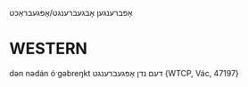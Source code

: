 אָפּברענגען
אָבגעברענגט/אָפּגעבראַכט

WESTERN
========

dən nədán óˑgəbreŋkt דעם נדן אָפּגעברענגט {WTCP, Vác, 47197}
